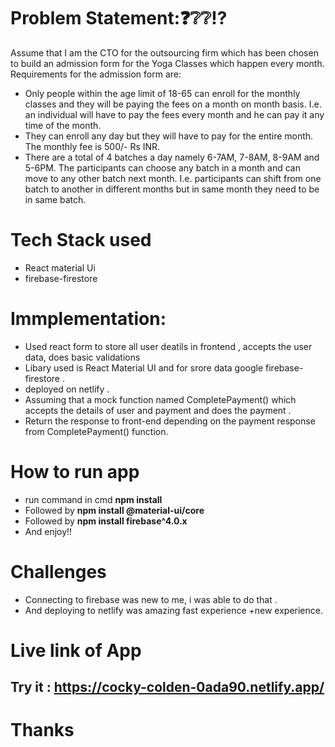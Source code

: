 # Problem Statement:❓❔❔⁉

Assume that I am the CTO for the outsourcing firm which has been chosen to build an
admission form for the Yoga Classes which happen every month.
Requirements for the admission form are:
* Only people within the age limit of 18-65 can enroll for the monthly classes and they will
be paying the fees on a month on month basis. I.e. an individual will have to pay the fees
every month and he can pay it any time of the month.
* They can enroll any day but they will have to pay for the entire month. The monthly fee is
500/- Rs INR.
* There are a total of 4 batches a day namely 6-7AM, 7-8AM, 8-9AM and 5-6PM. The
participants can choose any batch in a month and can move to any other batch next
month. I.e. participants can shift from one batch to another in different months but in
same month they need to be in same batch.

# Tech Stack used
* React material Ui
* firebase-firestore
 
# Immplementation:

* Used react form to store all user deatils in frontend , accepts the user data, does basic validations
* Libary used is React Material UI and for srore data google firebase-firestore .
* deployed on netlify .
* Assuming that a mock function named CompletePayment() which accepts the
details of user and payment and does the payment .
* Return the response to front-end depending on the payment response from
CompletePayment() function.

# How to run app 
* run command in cmd **npm install**
* Followed by **npm install @material-ui/core**
* Followed by **npm install firebase^4.0.x**
* And enjoy!!

# Challenges

* Connecting to firebase was new to me, i was able to do that .
* And deploying to netlify was amazing fast experience +new experience.  

# Live link of App
## Try it : https://cocky-colden-0ada90.netlify.app/

# Thanks

